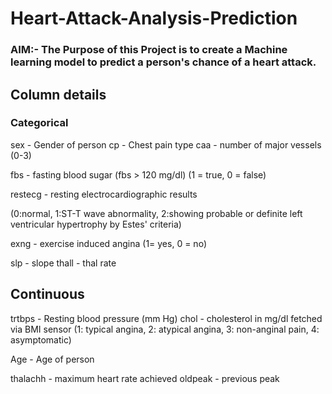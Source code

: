 # Heart-Attack-Analysis-Prediction

### AIM:- The Purpose of this Project is to create a Machine learning model to predict a person's chance of a heart attack.

## Column details
### Categorical
sex - Gender of person
cp - Chest pain type
caa - number of major vessels (0-3)

fbs - fasting blood sugar (fbs > 120 mg/dl) (1 = true, 0 = false)

restecg - resting electrocardiographic results

(0:normal, 1:ST-T wave abnormality, 2:showing probable or definite left ventricular hypertrophy by Estes' criteria)

exng - exercise induced angina (1= yes, 0 = no)

slp - slope
thall - thal rate

## Continuous
trtbps - Resting blood pressure (mm Hg)
chol - cholesterol in mg/dl fetched via BMI sensor (1: typical angina, 2: atypical angina, 3: non-anginal pain, 4: asymptomatic)

Age - Age of person

thalachh - maximum heart rate achieved
oldpeak - previous peak
